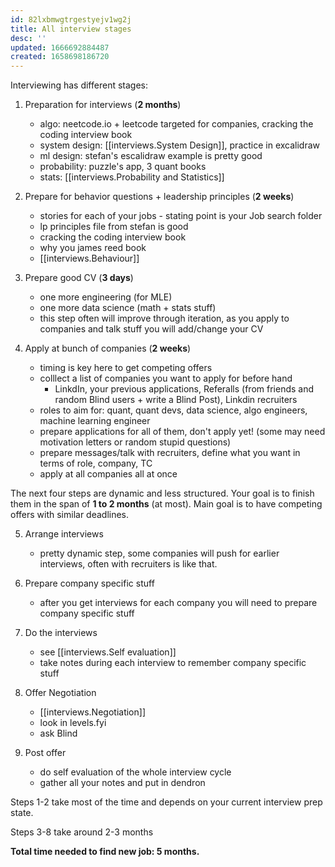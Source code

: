 ```yaml
---
id: 82lxbmwgtrgestyejv1wg2j
title: All interview stages
desc: ''
updated: 1666692884487
created: 1658698186720
---
```


Interviewing has different stages:
1. Preparation for interviews (**2 months**)
    - algo: neetcode.io + leetcode targeted for companies, cracking the coding interview book
    - system design: [[interviews.System Design]], practice in excalidraw
    - ml design: stefan's escalidraw example is pretty good
    - probability: puzzle's app, 3 quant books
    - stats: [[interviews.Probability and Statistics]]

2. Prepare for behavior questions + leadership principles (**2 weeks**)
    - stories for each of your jobs - stating point is your Job search folder
    - lp principles file from stefan is good
    - cracking the coding interview book
    - why you james reed book
    - [[interviews.Behaviour]]

3. Prepare good CV (**3 days**)
    - one more engineering (for MLE)
    - one more data science (math + stats stuff)
    - this step often will improve through iteration, as you apply to companies and talk stuff you will add/change your CV

4. Apply at bunch of companies (**2 weeks**)
    - timing is key here to get competing offers
    - colllect a list of companies you want to apply for before hand
        - LinkdIn, your previous applications, Referalls (from friends and random Blind users + write a Blind Post), Linkdin recruiters
    - roles to aim for: quant, quant devs, data science, algo engineers, machine learning engineer
    - prepare applications for all of them, don't apply yet! (some may need motivation letters or random stupid questions)
    - prepare messages/talk with recruiters, define what you want in terms of role, company, TC
    - apply at all companies all at once

The next four steps are dynamic and less structured. Your goal is to finish them in the span of **1 to 2 months** (at most).
Main goal is to have competing offers with similar deadlines.

5. Arrange interviews
    - pretty dynamic step, some companies will push for earlier interviews, often with recruiters is like that.

6. Prepare company specific stuff
    - after you get interviews for each company you will need to prepare company specific stuff

7. Do the interviews
    - see [[interviews.Self evaluation]]
    - take notes during each interview to remember company specific stuff

8. Offer Negotiation
    - [[interviews.Negotiation]]
    - look in levels.fyi
    - ask Blind

9. Post offer
    - do self evaluation of the whole interview cycle
    - gather all your notes and put in dendron

Steps 1-2 take most of the time and depends on your current interview prep state.

Steps 3-8 take around 2-3 months

**Total time needed to find new job: 5 months.**

